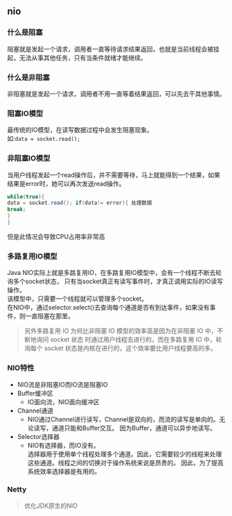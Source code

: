 ## nio
### 什么是阻塞
阻塞就是发起一个请求，调用者一直等待请求结果返回，也就是当前线程会被挂起，无法从事其他任务，只有当条件就绪才能继续。
### 什么是非阻塞
非阻塞就是发起一个请求，调用者不用一直等着结果返回，可以先去干其他事情。
### 阻塞IO模型
最传统的IO模型，在读写数据过程中会发生阻塞现象。
<br/>
如:`data = socket.read();`

### 非阻塞IO模型
当用户线程发起一个read操作后，并不需要等待，马上就能得到一个结果，如果结果是error时，她可以再次发送read操作。
<br/>
```java
while(true){
data = socket.read(); if(data!= error){ 处理数据
break;
}
}
```
但是此情况会导致CPU占用率非常高

### 多路复用IO模型

Java NIO实际上就是多路复用IO，在多路复用IO模型中，会有一个线程不断去轮询多个socket状态，
只有当socket真正有读写事件时，才真正调用实际的IO读写操作。
<br/>
该模型中，只需要一个线程就可以管理多个socket。
<br/>
在NIO中，通过selector.select()去查询每个通道是否有到达事件，如果没有事件，则一直阻塞在那里。

> 另外多路复用 IO 为何比非阻塞 IO 模型的效率高是因为在非阻塞 IO 中，不断地询问 socket 状态
  时通过用户线程去进行的，而在多路复用 IO 中，轮询每个 socket 状态是内核在进行的，这个效率要比用户线程要高的多。

### NIO特性
- NIO流是非阻塞IO而IO流是阻塞IO
- Buffer缓冲区
    - IO面向流，NIO面向缓冲区
- Channel通道
    - NIO通过Channel进行读写，Channel是双向的，而流的读写是单向的。无论读写，通道只能和Buffer交互。
    因为Buffer，通道可以异步地读写。
- Selector选择器
    - NIO有选择器，而IO没有。<br/>
      选择器用于使用单个线程处理多个通道。因此，它需要较少的线程来处理这些通道。线程之间的切换对于操作系统来说是昂贵的。 因此，为了提高系统效率选择器是有用的。

### Netty
> 优化JDK原生的NIO